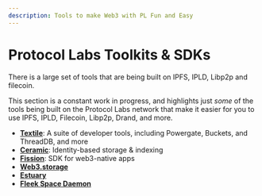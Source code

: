 ```yaml
---
description: Tools to make Web3 with PL Fun and Easy
---
```


# Protocol Labs Toolkits & SDKs

There is a large set of tools that are being built on IPFS, IPLD, Libp2p and filecoin.

This section is a constant work in progress, and highlights just _some_ of the tools being built on the Protocol Labs network that make it easier for you to use IPFS, IPLD, Filecoin, Libp2p, Drand, and more.

* **[Textile](textile.md)**: A suite of developer tools, including Powergate, Buckets, and ThreadDB, and more
* **[Ceramic](ceramic.md)**: Identity-based storage & indexing  
* **[Fission](https://dev.to/fission/fission-on-the-ipfs-community-call-nof)**: SDK for web3-native apps
* **[Web3.storage](https://docs.web3.storage/examples/getting-started)**
* **[Estuary](https://docs.estuary.tech/tutorial-get-an-api-key)**
* **[Fleek Space Daemon](https://docs.fleek.co/space-daemon/overview/)**
